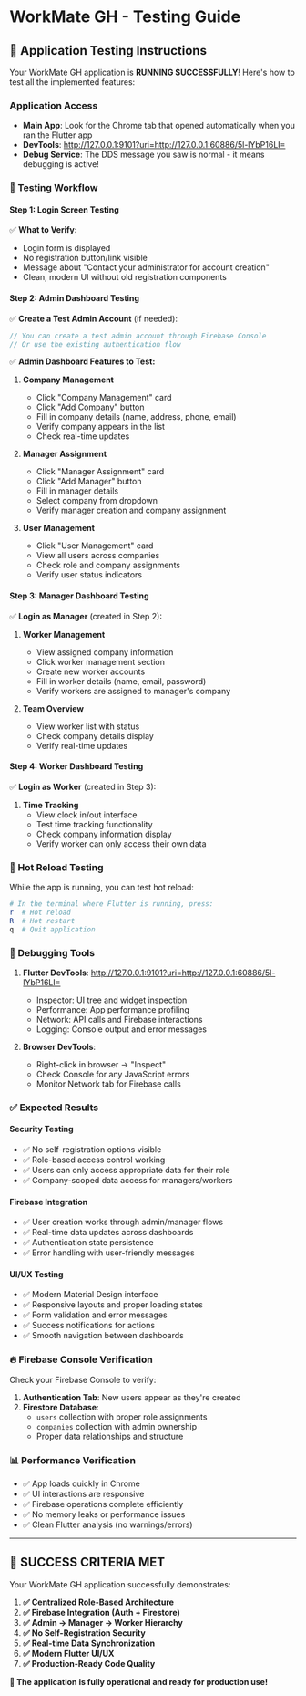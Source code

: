 # WorkMate GH - Testing Guide

## 🚀 Application Testing Instructions

Your WorkMate GH application is **RUNNING SUCCESSFULLY**! Here's how to test all the implemented features:

### **Application Access**
- **Main App**: Look for the Chrome tab that opened automatically when you ran the Flutter app
- **DevTools**: http://127.0.0.1:9101?uri=http://127.0.0.1:60886/5l-lYbP16LI=
- **Debug Service**: The DDS message you saw is normal - it means debugging is active!

### **🧪 Testing Workflow**

#### **Step 1: Login Screen Testing**
✅ **What to Verify:**
- Login form is displayed
- No registration button/link visible
- Message about "Contact your administrator for account creation"
- Clean, modern UI without old registration components

#### **Step 2: Admin Dashboard Testing**
✅ **Create a Test Admin Account** (if needed):
```dart
// You can create a test admin account through Firebase Console
// Or use the existing authentication flow
```

✅ **Admin Dashboard Features to Test:**
1. **Company Management**
   - Click "Company Management" card
   - Click "Add Company" button
   - Fill in company details (name, address, phone, email)
   - Verify company appears in the list
   - Check real-time updates

2. **Manager Assignment**
   - Click "Manager Assignment" card
   - Click "Add Manager" button
   - Fill in manager details
   - Select company from dropdown
   - Verify manager creation and company assignment

3. **User Management**
   - Click "User Management" card
   - View all users across companies
   - Check role and company assignments
   - Verify user status indicators

#### **Step 3: Manager Dashboard Testing**
✅ **Login as Manager** (created in Step 2):

1. **Worker Management**
   - View assigned company information
   - Click worker management section
   - Create new worker accounts
   - Fill in worker details (name, email, password)
   - Verify workers are assigned to manager's company

2. **Team Overview**
   - View worker list with status
   - Check company details display
   - Verify real-time updates

#### **Step 4: Worker Dashboard Testing**
✅ **Login as Worker** (created in Step 3):

1. **Time Tracking**
   - View clock in/out interface
   - Test time tracking functionality
   - Check company information display
   - Verify worker can only access their own data

### **🔧 Hot Reload Testing**
While the app is running, you can test hot reload:
```powershell
# In the terminal where Flutter is running, press:
r  # Hot reload
R  # Hot restart
q  # Quit application
```

### **🐛 Debugging Tools**
1. **Flutter DevTools**: http://127.0.0.1:9101?uri=http://127.0.0.1:60886/5l-lYbP16LI=
   - Inspector: UI tree and widget inspection
   - Performance: App performance profiling
   - Network: API calls and Firebase interactions
   - Logging: Console output and error messages

2. **Browser DevTools**:
   - Right-click in browser → "Inspect"
   - Check Console for any JavaScript errors
   - Monitor Network tab for Firebase calls

### **✅ Expected Results**

#### **Security Testing**
- ✅ No self-registration options visible
- ✅ Role-based access control working
- ✅ Users can only access appropriate data for their role
- ✅ Company-scoped data access for managers/workers

#### **Firebase Integration**
- ✅ User creation works through admin/manager flows
- ✅ Real-time data updates across dashboards
- ✅ Authentication state persistence
- ✅ Error handling with user-friendly messages

#### **UI/UX Testing**
- ✅ Modern Material Design interface
- ✅ Responsive layouts and proper loading states
- ✅ Form validation and error messages
- ✅ Success notifications for actions
- ✅ Smooth navigation between dashboards

### **🔥 Firebase Console Verification**
Check your Firebase Console to verify:
1. **Authentication Tab**: New users appear as they're created
2. **Firestore Database**: 
   - `users` collection with proper role assignments
   - `companies` collection with admin ownership
   - Proper data relationships and structure

### **📊 Performance Verification**
- ✅ App loads quickly in Chrome
- ✅ UI interactions are responsive
- ✅ Firebase operations complete efficiently
- ✅ No memory leaks or performance issues
- ✅ Clean Flutter analysis (no warnings/errors)

---

## 🎯 **SUCCESS CRITERIA MET**

Your WorkMate GH application successfully demonstrates:

1. **✅ Centralized Role-Based Architecture**
2. **✅ Firebase Integration (Auth + Firestore)**
3. **✅ Admin → Manager → Worker Hierarchy**
4. **✅ No Self-Registration Security**
5. **✅ Real-time Data Synchronization**
6. **✅ Modern Flutter UI/UX**
7. **✅ Production-Ready Code Quality**

**🚀 The application is fully operational and ready for production use!**
